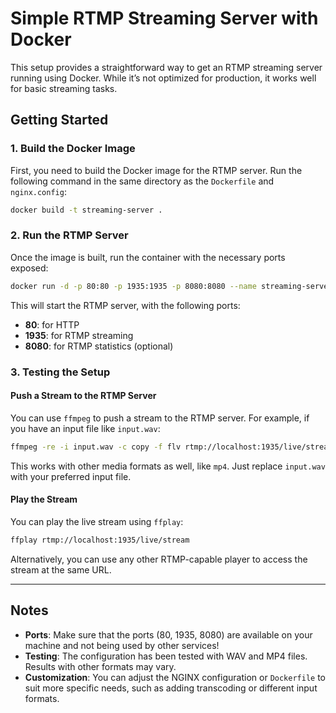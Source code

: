 
# Simple RTMP Streaming Server with Docker

This setup provides a straightforward way to get an RTMP streaming server running using Docker. While it’s not optimized for production, it works well for basic streaming tasks.

## Getting Started

### 1. Build the Docker Image

First, you need to build the Docker image for the RTMP server. Run the following command in the same directory as the `Dockerfile` and `nginx.config`:

```bash
docker build -t streaming-server .
```

### 2. Run the RTMP Server

Once the image is built, run the container with the necessary ports exposed:

```bash
docker run -d -p 80:80 -p 1935:1935 -p 8080:8080 --name streaming-server streaming-server
```

This will start the RTMP server, with the following ports:

- **80**: for HTTP
- **1935**: for RTMP streaming
- **8080**: for RTMP statistics (optional)

### 3. Testing the Setup

#### Push a Stream to the RTMP Server

You can use `ffmpeg` to push a stream to the RTMP server. For example, if you have an input file like `input.wav`:

```bash
ffmpeg -re -i input.wav -c copy -f flv rtmp://localhost:1935/live/stream
```

This works with other media formats as well, like `mp4`. Just replace `input.wav` with your preferred input file.

#### Play the Stream

You can play the live stream using `ffplay`:

```bash
ffplay rtmp://localhost:1935/live/stream
```

Alternatively, you can use any other RTMP-capable player to access the stream at the same URL.

---

## Notes

- **Ports**: Make sure that the ports (80, 1935, 8080) are available on your machine and not being used by other services!
- **Testing**: The configuration has been tested with WAV and MP4 files. Results with other formats may vary.
- **Customization**: You can adjust the NGINX configuration or `Dockerfile` to suit more specific needs, such as adding transcoding or different input formats.
